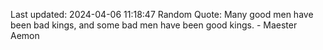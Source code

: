 Last updated: 2024-04-06 11:18:47
Random Quote: Many good men have been bad kings, and some bad men have been good kings.  -  Maester Aemon